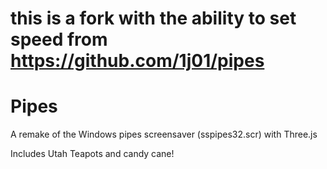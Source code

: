 this is a fork with the ability to set speed from https://github.com/1j01/pipes
=================================================


Pipes
=====

A remake of the Windows pipes screensaver (sspipes32.scr) with Three.js


Includes Utah Teapots and candy cane!


